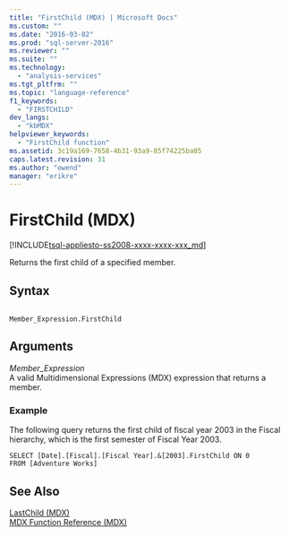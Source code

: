```yaml
---
title: "FirstChild (MDX) | Microsoft Docs"
ms.custom: ""
ms.date: "2016-03-02"
ms.prod: "sql-server-2016"
ms.reviewer: ""
ms.suite: ""
ms.technology: 
  - "analysis-services"
ms.tgt_pltfrm: ""
ms.topic: "language-reference"
f1_keywords: 
  - "FIRSTCHILD"
dev_langs: 
  - "kbMDX"
helpviewer_keywords: 
  - "FirstChild function"
ms.assetid: 3c19a169-7658-4b31-93a9-85f74225ba05
caps.latest.revision: 31
ms.author: "owend"
manager: "erikre"
---
```

# FirstChild (MDX)
[!INCLUDE[tsql-appliesto-ss2008-xxxx-xxxx-xxx_md](../a9retired/includes/tsql-appliesto-ss2008-xxxx-xxxx-xxx-md.md)]

  Returns the first child of a specified member.  
  
## Syntax  
  
```  
  
Member_Expression.FirstChild   
```  
  
## Arguments  
 *Member_Expression*  
 A valid Multidimensional Expressions (MDX) expression that returns a member.  
  
### Example  
 The following query returns the first child of fiscal year 2003 in the Fiscal hierarchy, which is the first semester of Fiscal Year 2003.  
  
```  
SELECT [Date].[Fiscal].[Fiscal Year].&[2003].FirstChild ON 0  
FROM [Adventure Works]  
```  
  
## See Also  
 [LastChild &#40;MDX&#41;](../mdx/lastchild-mdx.md)   
 [MDX Function Reference &#40;MDX&#41;](../mdx/mdx-function-reference-mdx.md)  
  
  